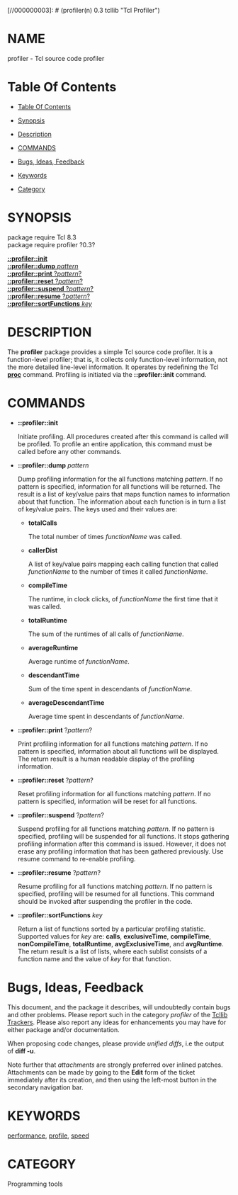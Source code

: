 
[//000000001]: # (profiler - Tcl Profiler)
[//000000002]: # (Generated from file 'profiler.man' by tcllib/doctools with format 'markdown')
[//000000003]: # (profiler(n) 0.3 tcllib "Tcl Profiler")

# NAME

profiler - Tcl source code profiler

# <a name='toc'></a>Table Of Contents

  -  [Table Of Contents](#toc)

  -  [Synopsis](#synopsis)

  -  [Description](#section1)

  -  [COMMANDS](#section2)

  -  [Bugs, Ideas, Feedback](#section3)

  -  [Keywords](#keywords)

  -  [Category](#category)

# <a name='synopsis'></a>SYNOPSIS

package require Tcl 8.3  
package require profiler ?0.3?  

[__::profiler::init__](#1)  
[__::profiler::dump__ *pattern*](#2)  
[__::profiler::print__ ?*pattern*?](#3)  
[__::profiler::reset__ ?*pattern*?](#4)  
[__::profiler::suspend__ ?*pattern*?](#5)  
[__::profiler::resume__ ?*pattern*?](#6)  
[__::profiler::sortFunctions__ *key*](#7)  

# <a name='description'></a>DESCRIPTION

The __profiler__ package provides a simple Tcl source code profiler. It is a
function-level profiler; that is, it collects only function-level information,
not the more detailed line-level information. It operates by redefining the Tcl
__[proc](../../../../index.md#proc)__ command. Profiling is initiated via the
__::profiler::init__ command.

# <a name='section2'></a>COMMANDS

  - <a name='1'></a>__::profiler::init__

    Initiate profiling. All procedures created after this command is called will
    be profiled. To profile an entire application, this command must be called
    before any other commands.

  - <a name='2'></a>__::profiler::dump__ *pattern*

    Dump profiling information for the all functions matching *pattern*. If no
    pattern is specified, information for all functions will be returned. The
    result is a list of key/value pairs that maps function names to information
    about that function. The information about each function is in turn a list
    of key/value pairs. The keys used and their values are:

      * __totalCalls__

        The total number of times *functionName* was called.

      * __callerDist__

        A list of key/value pairs mapping each calling function that called
        *functionName* to the number of times it called *functionName*.

      * __compileTime__

        The runtime, in clock clicks, of *functionName* the first time that it
        was called.

      * __totalRuntime__

        The sum of the runtimes of all calls of *functionName*.

      * __averageRuntime__

        Average runtime of *functionName*.

      * __descendantTime__

        Sum of the time spent in descendants of *functionName*.

      * __averageDescendantTime__

        Average time spent in descendants of *functionName*.

  - <a name='3'></a>__::profiler::print__ ?*pattern*?

    Print profiling information for all functions matching *pattern*. If no
    pattern is specified, information about all functions will be displayed. The
    return result is a human readable display of the profiling information.

  - <a name='4'></a>__::profiler::reset__ ?*pattern*?

    Reset profiling information for all functions matching *pattern*. If no
    pattern is specified, information will be reset for all functions.

  - <a name='5'></a>__::profiler::suspend__ ?*pattern*?

    Suspend profiling for all functions matching *pattern*. If no pattern is
    specified, profiling will be suspended for all functions. It stops gathering
    profiling information after this command is issued. However, it does not
    erase any profiling information that has been gathered previously. Use
    resume command to re-enable profiling.

  - <a name='6'></a>__::profiler::resume__ ?*pattern*?

    Resume profiling for all functions matching *pattern*. If no pattern is
    specified, profiling will be resumed for all functions. This command should
    be invoked after suspending the profiler in the code.

  - <a name='7'></a>__::profiler::sortFunctions__ *key*

    Return a list of functions sorted by a particular profiling statistic.
    Supported values for *key* are: __calls__, __exclusiveTime__,
    __compileTime__, __nonCompileTime__, __totalRuntime__, __avgExclusiveTime__,
    and __avgRuntime__. The return result is a list of lists, where each sublist
    consists of a function name and the value of *key* for that function.

# <a name='section3'></a>Bugs, Ideas, Feedback

This document, and the package it describes, will undoubtedly contain bugs and
other problems. Please report such in the category *profiler* of the [Tcllib
Trackers](http://core.tcl.tk/tcllib/reportlist). Please also report any ideas
for enhancements you may have for either package and/or documentation.

When proposing code changes, please provide *unified diffs*, i.e the output of
__diff -u__.

Note further that *attachments* are strongly preferred over inlined patches.
Attachments can be made by going to the __Edit__ form of the ticket immediately
after its creation, and then using the left-most button in the secondary
navigation bar.

# <a name='keywords'></a>KEYWORDS

[performance](../../../../index.md#performance),
[profile](../../../../index.md#profile), [speed](../../../../index.md#speed)

# <a name='category'></a>CATEGORY

Programming tools
